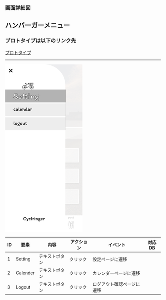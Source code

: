 ### 画面詳細図
## ハンバーガーメニュー
### プロトタイプは以下のリンク先
[プロトタイプ](https://www.figma.com/file/YLXi0XXJfyq6239uKAU8LF/cyclinger?node-id=103%3A548)
*****
<img src="./img/humberger.png" width="250">

|ID|要素|内容|アクション|イベント|対応DB|
|--|----|----|---------|--------|------|
|1|Setting|テキストボタン|クリック|設定ページに遷移||
|2|Calender|テキストボタン|クリック|カレンダーページに遷移||
|3|Logout|テキストボタン|クリック|ログアウト確認ページに遷移||
